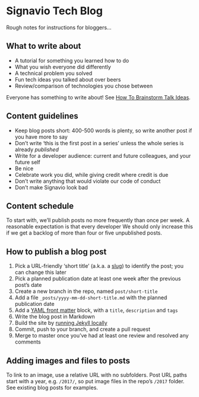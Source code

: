 # Signavio Tech Blog

Rough notes for instructions for bloggers…

## What to write about

* A tutorial for something you learned how to do
* What you wish everyone did differently
* A technical problem you solved
* Fun tech ideas you talked about over beers
* Review/comparison of technologies you chose between

Everyone has something to write about!
See [How To Brainstorm Talk Ideas](http://missgeeky.com/category/geeky-2/).

## Content guidelines

* Keep blog posts short: 400-500 words is plenty, so write another post if you have more to say
* Don’t write ‘this is the first post in a series’ unless the whole series is already _published_
* Write for a developer audience: current and future colleagues, and your future self
* Be nice
* Celebrate work you did, while giving credit where credit is due
* Don’t write anything that would violate our code of conduct
* Don’t make Signavio look bad

## Content schedule

To start with, we’ll publish posts no more frequently than once per week.
A reasonable expectation is that every developer
We should only increase this if we get a backlog of more than four or five unpublished posts.

## How to publish a blog post

1. Pick a URL-friendly ‘short title’ (a.k.a. a [slug](https://john.do/post-slugs/)) to identify the post; you can change this later
1. Pick a planned publication date at least one week after the previous post’s date
1. Create a new branch in the repo, named `post/short-title`
1. Add a file `_posts/yyyy-mm-dd-short-title.md` with the planned publication date
1. Add a [YAML front matter](https://jekyllrb.com/docs/frontmatter/) block, with a `title`, `description` and `tags`
1. Write the blog post in Markdown
1. Build the site by [running Jekyll locally](https://help.github.com/articles/setting-up-your-github-pages-site-locally-with-jekyll/)
1. Commit, push to your branch, and create a pull request
1. Merge to master once you’ve had at least one review and resolved any comments

## Adding images and files to posts

To link to an image, use a relative URL with no subfolders.
Post URL paths start with a year, e.g. `/2017/`, so put image files in the repo’s `/2017` folder.
See existing blog posts for examples.
